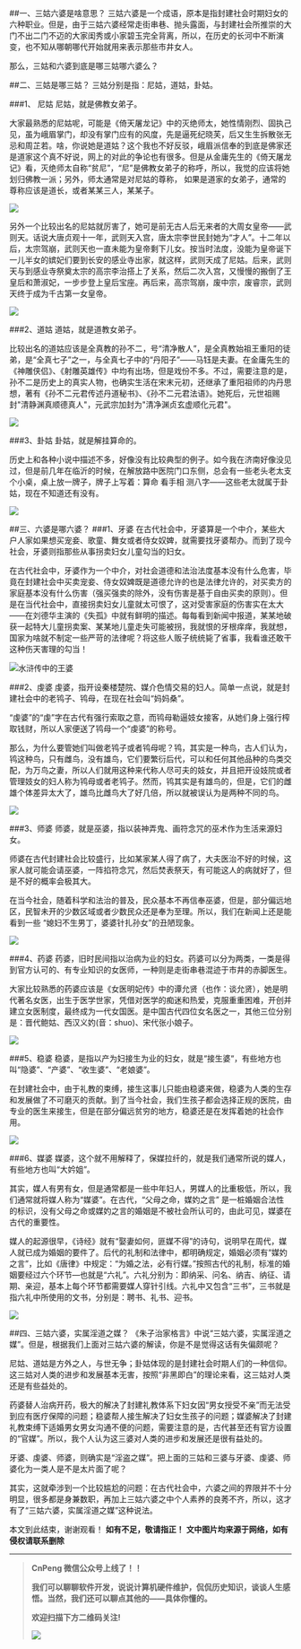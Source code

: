 ##一、三姑六婆是啥意思？
三姑六婆是一个成语，原本是指封建社会时期妇女的六种职业。但是，由于三姑六婆经常走街串巷、抛头露面，与封建社会所推崇的大门不出二门不迈的大家闺秀或小家碧玉完全背离，所以，在历史的长河中不断演变，也不知从哪朝哪代开始就用来表示那些市井女人。

那么，三姑和六婆到底是哪三姑哪六婆么？

##二、三姑是哪三姑？
三姑分别是指：尼姑，道姑，卦姑。

###1、 尼姑
尼姑，就是佛教女弟子。

大家最熟悉的尼姑呢，可能是《倚天屠龙记》中的灭绝师太，她性情刚烈、固执己见，虽为峨眉掌门，却没有掌门应有的风度，先是逼死纪晓芙，后又生生拆散张无忌和周芷若。啥，你说她是道姑？这个我也不好反驳，峨眉派信奉的到底是佛家还是道家这个真不好说，网上的对此的争论也有很多。但是从金庸先生的《倚天屠龙记》看，灭绝师太自称“贫尼”，“尼”是佛教女弟子的称呼，所以，我觉的应该将她划归佛教一派；另外，师太通常是对尼姑的尊称， 如果是道家的女弟子，通常的尊称应该是道长，或者某某三人，某某子。

![](http://upload-images.jianshu.io/upload_images/2551993-734332234db5c691.jpeg?imageMogr2/auto-orient/strip%7CimageView2/2/w/1240)


另外一个比较出名的尼姑就厉害了，她可是前无古人后无来者的大周女皇帝——武则天。话说大唐贞观十一年，武则天入宫，唐太宗李世民封她为“才人”。十二年以后，太宗驾崩，武则天也一直未能为皇帝剩下儿女。按当时法度，没能为皇帝诞下一儿半女的嫔妃们要到长安的感业寺出家，就这样，武则天成了尼姑。后来，武则天与到感业寺祭奠太宗的高宗李治搭上了关系，然后二次入宫，又慢慢的搬倒了王皇后和萧淑妃，一步步登上皇后宝座。再后来，高宗驾崩，废中宗，废睿宗，武则天终于成为千古第一女皇帝。

![](http://upload-images.jianshu.io/upload_images/2551993-210facd67e6646cd.jpg?imageMogr2/auto-orient/strip%7CimageView2/2/w/1240)



###2、道姑
道姑，就是道教女弟子。

比较出名的道姑应该是全真教的孙不二，号“清净散人”，是全真教始祖王重阳的徒弟，是“全真七子”之一，与全真七子中的“丹阳子”——马钰是夫妻。在金庸先生的《神雕侠侣》、《射雕英雄传》中均有出场，但是戏份不多。不过，需要注意的是，孙不二是历史上的真实人物，也确实生活在宋末元初，还继承了重阳祖师的内丹思想，著有《孙不二元君传述丹道秘书》、《孙不二元君法语》。她死后，元世祖赐封"清静渊真顺德真人"，元武宗加封为"清净渊贞玄虚顺化元君"。

![](http://upload-images.jianshu.io/upload_images/2551993-b583a9a35d2f53b6.jpg?imageMogr2/auto-orient/strip%7CimageView2/2/w/1240)



###3、卦姑
卦姑，就是解挂算命的。

历史上和各种小说中描述不多，好像没有比较典型的例子。如今我在济南好像没见过，但是前几年在临沂的时候，在解放路中医院门口东侧，总会有一些老头老太支个小桌，桌上放一牌子，牌子上写着：算命 看手相 测八字——这些老太就属于卦姑，现在不知道还有没有。

![](http://upload-images.jianshu.io/upload_images/2551993-670bc47e89ab07d8.jpeg?imageMogr2/auto-orient/strip%7CimageView2/2/w/1240)


##三、六婆是哪六婆？
###1、牙婆
在古代社会中，牙婆算是一个中介，某些大户人家如果想买宠妾、歌童、舞女或者侍女奴婢，就需要找牙婆帮办。而到了现今社会，牙婆则指那些从事拐卖妇女儿童勾当的妇女。

在古代社会中，牙婆作为一个中介，对社会道德和法治法度基本没有什么危害，毕竟在封建社会中买卖宠妾、侍女奴婢既是道德允许的也是法律允许的，对买卖方的家庭基本没有什么伤害（强买强卖的除外，没有伤害是基于自由买卖的原则）。但是在当代社会中，直接拐卖妇女儿童就太可恨了，这对受害家庭的伤害实在太大——在刘德华主演的《失孤》中就有鲜明的描述。每每看到新闻中报道，某某地破获一起特大儿童拐卖案、某某地儿童走失可能被拐，我就恨的牙根痒痒，我就想，国家为啥就不制定一些严苛的法律呢？将这些人贩子统统毙了省事，我看谁还敢干这种伤天害理的勾当！

![水浒传中的王婆](http://upload-images.jianshu.io/upload_images/2551993-dde9b3a53a355b04.jpg?imageMogr2/auto-orient/strip%7CimageView2/2/w/1240)

###2、虔婆
虔婆，指开设秦楼楚院、媒介色情交易的妇人。简单一点说，就是封建社会中的老鸨子、鸨母，在现在社会叫“妈妈桑”。

“虔婆”的“虔”字在古代有强行索取之意，而鸨母勒逼妓女接客，从她们身上强行榨取钱财，所以人家便送了鸨母一个“虔婆”的称号。

那么，为什么要管她们叫做老鸨子或者鸨母呢？鸨，其实是一种鸟，古人们认为，鸨这种鸟，只有雌鸟，没有雄鸟，它们要繁衍后代，可以和任何其他品种的鸟类交配，为万鸟之妻，所以人们就用这种来代称人尽可夫的妓女，并且把开设妓院或者管理妓女的妇人称为鸨母或者老鸨子。然而，鸨其实是有雄鸟的，但是，它们的雌雄个体差异太大了，雄鸟比雌鸟大了好几倍，所以就被误认为是两种不同的鸟。

![](http://upload-images.jianshu.io/upload_images/2551993-a7b40ca50384ac1a.jpg?imageMogr2/auto-orient/strip%7CimageView2/2/w/1240)


###3、师婆
师婆，就是巫婆，指以装神弄鬼、画符念咒的巫术作为生活来源妇女。

师婆在古代封建社会比较盛行，比如某家某人得了病了，大夫医治不好的时候，这家人就可能会请巫婆，一阵掐符念咒，然后焚表祭天，有可能这人的病就好了，但是不好的概率会极其大。

在当今社会，随着科学和法治的普及，民众基本不再信奉巫婆，但是，部分偏远地区，民智未开的少数区域或者少数民众还是奉为至理。所以，我们在新闻上还是能看到一些 “媳妇不生男丁，婆婆针扎孙女”的丑陋现象。

![](http://upload-images.jianshu.io/upload_images/2551993-8d854e174d8103e4.jpg?imageMogr2/auto-orient/strip%7CimageView2/2/w/1240)



###4、药婆
药婆，旧时民间指以治病为业的妇女。药婆可以分为两类，一类是得到官方认可的、有专业知识的女医师，一种则是走街串巷混迹于市井的赤脚医生。

大家比较熟悉的药婆应该是《女医明妃传》中的谭允贤（也作：谈允贤），她是明代著名女医，出生于医学世家，凭借对医学的痴迷和热爱，克服重重困难，开创并建立女医制度，最终成为一代女国医。是中国古代四位女名医之一，其他三位分别是：晋代鲍姑、西汉义妁(音：shuo)、宋代张小娘子。

![](http://upload-images.jianshu.io/upload_images/2551993-56ef370162f44dcb.jpg?imageMogr2/auto-orient/strip%7CimageView2/2/w/1240)


###5、稳婆
稳婆，是指以产为妇接生为业的妇女，就是“接生婆“，有些地方也叫“隐婆”、“产婆”、“收生婆”、“老娘婆”。

在封建社会中，由于礼教的束缚，接生这事儿只能由稳婆来做，稳婆为人类的生存和发展做了不可磨灭的贡献。到了当今社会，我们生孩子都会选择正规的医院，由专业的医生来接生，但是在部分偏远贫穷的地方，稳婆还是在发挥着她的社会作用。

![](http://upload-images.jianshu.io/upload_images/2551993-1f50f1fce19718eb.jpeg?imageMogr2/auto-orient/strip%7CimageView2/2/w/1240)


###6、媒婆
媒婆，这个就不用解释了，保媒拉纤的，就是我们通常所说的媒人，有些地方也叫“大妗姐”。

其实，媒人有男有女，但是通常都是一些中年妇人，男媒人的比重极低，所以，我们通常就将媒人称为“媒婆”。在古代，“父母之命，媒妁之言” 是一桩婚姻合法性的标识，没有父母之命或媒妁之言的婚姻是不被社会所认可的，由此可见，媒婆在古代的重要性。

媒人的起源很早，《诗经》就有“娶妻如何，匪媒不得”的诗句，说明早在周代，媒人就已成为婚姻的要件了。后代的礼制和法律中，都明确规定，婚姻必须有“媒妁之言”，比如《唐律》中规定：“为婚之法，必有行媒。”按照古代的礼制，标准的婚姻要经过六个环节—也就是“六礼”。六礼分别为：即纳采、问名、纳吉、纳征、请期、亲迎，基本上每个环节都需要媒人穿针引线。六礼中又包含“三书”，三书就是指六礼中所使用的文书，分别是：聘书、礼书、迎书。

![](http://upload-images.jianshu.io/upload_images/2551993-e31101cc34eb12e6.jpeg?imageMogr2/auto-orient/strip%7CimageView2/2/w/1240)


##四、三姑六婆，实属淫道之媒？
《朱子治家格言》中说“三姑六婆，实属淫道之媒”。但是，根据我们上面对三姑六婆的解读，你是不是觉得这话有失偏颇呢？

尼姑、道姑是方外之人，与世无争；卦姑体现的是封建社会时期人们的一种信仰。这三姑对人类的进步和发展基本无害，按照“非黑即白”的理论来看，这三姑对人类还是有些益处的。

药婆替人治病开药，极大的解决了封建礼教体系下妇女因“男女授受不亲”而无法受到应有医疗保障的问题；稳婆帮人接生解决了妇女生孩子的问题；媒婆解决了封建礼教束缚下适婚男女男女沟通不便的问题，需要注意的是，古代甚至还有官方设置的“官媒”。所以，我个人认为这三婆对人类的进步和发展还是很有益处的。

牙婆、虔婆、师婆，则确实是“淫盗之媒”。把上面的三姑和三婆与牙婆、虔婆、师婆化为一类人是不是太片面了呢？

其实，这就牵涉到一个比较尴尬的问题：在古代社会中，六婆之间的界限并不十分明显，很多都是身兼数职，再加上三姑六婆之中个人素养的良莠不齐，所以，这才有了“三姑六婆，实属淫道之媒”这种说法。


本文到此结束，谢谢观看！
**如有不足，敬请指正！**
**文中图片均来源于网络，如有侵权请联系删除**

---

>**CnPeng 微信公众号上线了！！**
>
>**我们可以聊聊软件开发，说说计算机硬件维护，侃侃历史知识，谈谈人生感悟。当然，我们还可以聊点其他的——具体你懂的。**
>
>**欢迎扫描下方二维码关注!**
>
>![](http://upload-images.jianshu.io/upload_images/2551993-d4bb113b7a0bf81d.png?imageMogr2/auto-orient/strip%7CimageView2/2/w/1240)

